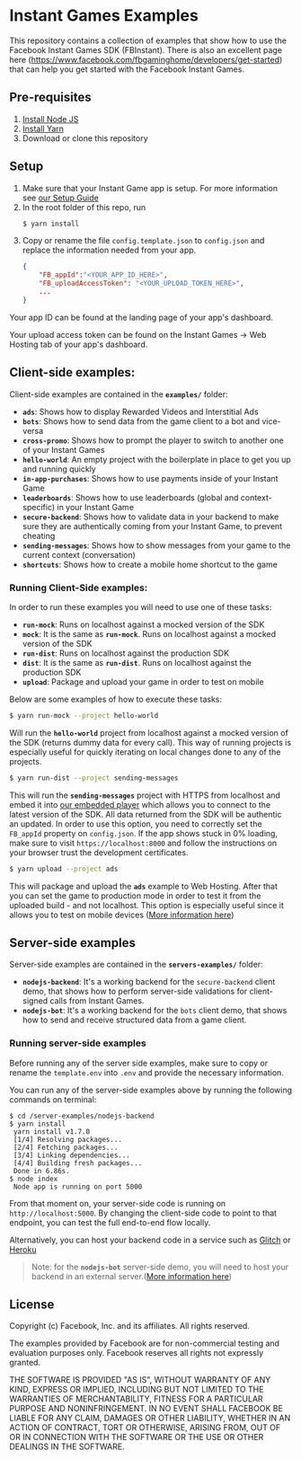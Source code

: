 # Instant Games Examples

This repository contains a collection of examples that show how to use the Facebook Instant Games SDK (FBInstant).
There is also an excellent page here (https://www.facebook.com/fbgaminghome/developers/get-started) that can help you get started with the Facebook Instant Games.

## Pre-requisites

1. [Install Node JS](https://nodejs.org/en/download/)
1. [Install Yarn](https://yarnpkg.com/en/docs/install)
1. Download or clone this repository

## Setup
1. Make sure that your Instant Game app is setup. For more information see [our Setup Guide](https://developers.facebook.com/docs/messenger-platform/getting-started/app-setup)
1. In the root folder of this repo, run
	```bash
	$ yarn install
	```
1. Copy or rename the file `config.template.json` to `config.json` and replace the information needed from your app.
	```json
	{
		"FB_appId":"<YOUR_APP_ID_HERE>",
		"FB_uploadAccessToken": "<YOUR_UPLOAD_TOKEN_HERE>",
		...
	}
	```
Your app ID can be found at the landing page of your app's dashboard.

Your upload access token can be found on the Instant Games -> Web Hosting tab of your app's dashboard.

## Client-side examples:
Client-side examples are contained in the **`examples/`** folder:
* **`ads`**: Shows how to display Rewarded Videos and Interstitial Ads
* **`bots`**: Shows how to send data from the game client to a bot and vice-versa
* **`cross-promo`**: Shows how to prompt the player to switch to another one of your Instant Games
* **`hello-world`**: An empty project with the boilerplate in place to get you up and running quickly
* **`in-app-purchases`**: Shows how to use payments inside of your Instant Game
* **`leaderboards`**: Shows how to use leaderboards (global and context-specific) in your Instant Game
* **`secure-backend`**: Shows how to validate data in your backend to make sure they are authentically coming from your Instant Game, to prevent cheating
* **`sending-messages`**: Shows how to show messages from your game to the current context (conversation)
* **`shortcuts`**: Shows how to create a mobile home shortcut to the game

### Running Client-Side examples:

In order to run these examples you will need to use one of these tasks:
* **`run-mock`**: Runs on localhost against a mocked version of the SDK
* **`mock`**: It is the same as **`run-mock`**. Runs on localhost against a mocked version of the SDK
* **`run-dist`**: Runs on localhost against the production SDK
* **`dist`**: It is the same as **`run-dist`**. Runs on localhost against the production SDK
* **`upload`**: Package and upload your game in order to test on mobile

Below are some examples of how to execute these tasks:

```bash
$ yarn run-mock --project hello-world
```
Will run the **`hello-world`** project from localhost against a mocked version of the SDK (returns dummy data for every call). This way of running projects is especially useful for quickly iterating on local changes done to any of the projects.

```bash
$ yarn run-dist --project sending-messages
```
This will run the **`sending-messages`** project with HTTPS from localhost and embed it into [our embedded player](https://developers.facebook.com/docs/games/instant-games/test-publish-share) which allows you to connect to the latest version of the SDK. All data returned from the SDK will be authentic an updated. In order to use this option, you need to correctly set the `FB_appId` property on `config.json`.  If the app shows stuck in 0% loading, make sure to visit `https://localhost:8000` and follow the instructions on your browser trust the development certificates.

```bash
$ yarn upload --project ads
```
This will package and upload the **`ads`** example to Web Hosting. After that you can set the game to production mode in order to test it from the uploaded build - and not localhost. This option is especially useful since it allows you to test on mobile devices ([More information here](https://developers.facebook.com/docs/games/instant-games/test-publish-share))

## Server-side examples
Server-side examples are contained in the **`servers-examples/`** folder:
* **`nodejs-backend`**: It's a working backend for the `secure-backend` client demo, that shows how to perform server-side validations for client-signed calls from Instant Games.
* **`nodejs-bot`**: It's a working backend for the `bots` client demo, that shows how to send and receive structured data from a game client.

### Running server-side examples
Before running any of the server side examples, make sure to copy or rename the `template.env` into `.env` and provide the necessary information.


You can run any of the server-side examples above by running the following commands on terminal:
```
$ cd /server-examples/nodejs-backend
$ yarn install
 yarn install v1.7.0
 [1/4] Resolving packages...
 [2/4] Fetching packages...
 [3/4] Linking dependencies...
 [4/4] Building fresh packages...
 Done in 6.86s.
$ node index
 Node app is running on port 5000
```
From that moment on, your server-side code is running on `http://localhost:5000`. By changing the client-side code to point to that endpoint, you can test the full end-to-end flow locally.

Alternatively, you can host your backend code in a service such as [Glitch](https://glitch.com/) or [Heroku](https://www.heroku.com/)
> Note: for the **`nodejs-bot`** server-side demo, you will need to host your backend in an external server.([More information here](https://developers.facebook.com/docs/games/instant-games/getting-started/bot-setup))


## License

Copyright (c) Facebook, Inc. and its affiliates. All rights reserved.

The examples provided by Facebook are for non-commercial testing and evaluation
purposes only. Facebook reserves all rights not expressly granted.

THE SOFTWARE IS PROVIDED "AS IS", WITHOUT WARRANTY OF ANY KIND, EXPRESS OR
IMPLIED, INCLUDING BUT NOT LIMITED TO THE WARRANTIES OF MERCHANTABILITY,
FITNESS FOR A PARTICULAR PURPOSE AND NONINFRINGEMENT. IN NO EVENT SHALL
FACEBOOK BE LIABLE FOR ANY CLAIM, DAMAGES OR OTHER LIABILITY, WHETHER IN AN
ACTION OF CONTRACT, TORT OR OTHERWISE, ARISING FROM, OUT OF OR IN CONNECTION
WITH THE SOFTWARE OR THE USE OR OTHER DEALINGS IN THE SOFTWARE.
